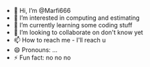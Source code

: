 - 👋 Hi, I’m @Marfi666
- 👀 I’m interested in computing and estimating
- 🌱 I’m currently learning some coding stuff
- 💞️ I’m looking to collaborate on don't know yet
- 📫 How to reach me - I'll reach u
- 😄 Pronouns: ...
- ⚡ Fun fact: no no no

<!---
Marfi666/Marfi666 is a ✨ special ✨ repository because its `README.md` (this file) appears on your GitHub profile.
You can click the Preview link to take a look at your changes.
--->
